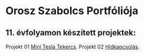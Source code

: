 # Orosz Szabolcs Portfóliója

## 11. évfolyamon készített projektek:

Projekt 01 [Mini Tesla Tekercs](https://oroszszr.github.io/portfolio/11/projekt01). 
Projekt 02 [Hídkapcsolás](https://oroszszr.github.io/portfolio/11/projekt02). 
